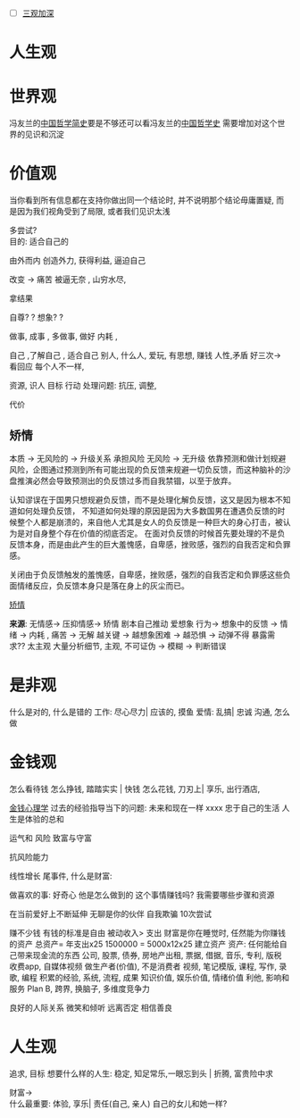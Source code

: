 
* [ ] [三观加深](https://www.bilibili.com/video/BV155411o7Sz/?spm_id_from=333.337.search-card.all.click&vd_source=351ae22481963e1732be800e8bc59c8a)

# 人生观

# 世界观

冯友兰的[中国哲学简史](中国哲学简史.md)要是不够还可以看冯友兰的[中国哲学史](中国哲学史.md)
需要增加对这个世界的见识和沉淀 

# 价值观


当你看到所有信息都在支持你做出同一个结论时, 并不说明那个结论毋庸置疑, 而是因为我们视角受到了局限, 或者我们见识太浅


多尝试?  
目的: 适合自己的

由外而内
创造外力, 获得利益, 逼迫自己 

改变 -> 痛苦
被逼无奈 , 山穷水尽, 

拿结果

自尊? ? 想象? ? 

做事, 成事 , 多做事, 做好
内耗 ,


自己 ,了解自己 , 适合自己
别人,  什么人, 爱玩, 有思想, 赚钱
人性,矛盾
好三次-> 看回应
每个人不一样, 

资源,  识人
目标
行动
处理问题: 抗压, 调整, 

代价

## 矫情   
本质 -> 无风险的 -> 升级关系
承担风险
无风险 -> 无升级
依靠预测和做计划规避风险，企图通过预测到所有可能出现的负反馈来规避一切负反馈，而这种脑补的沙盘推演必然会导致预测出的负反馈过多而自我禁锢，以至于放弃。

认知谬误在于国男只想规避负反馈，而不是处理化解负反馈，这又是因为根本不知道如何处理负反馈，
不知道如何处理的原因是因为大多数国男在遭遇负反馈的时候整个人都是崩溃的，来自他人尤其是女人的负反馈是一种巨大的身心打击，被认为是对自身整个存在价值的彻底否定。
在面对负反馈的时候首先要处理的不是负反馈本身，而是由此产生的巨大羞愧感，自卑感，挫败感，强烈的自我否定和负罪感。

关闭由于负反馈触发的羞愧感，自卑感，挫败感，强烈的自我否定和负罪感这些负面情绪反应，负反馈本身只是落在身上的灰尘而已。

[矫情](https://www.bilibili.com/video/BV1Q6421Z7pF/?spm_id_from=333.788&vd_source=351ae22481963e1732be800e8bc59c8a)


**来源**: 无情感-> 压抑情感-> 矫情
剧本自己推动
爱想象
行为->  想象中的反馈 ->  情绪 ->
内耗 , 痛苦 -> 无解
越关键 -> 越想象困难 -> 越恐惧 -> 动弹不得 
暴露需求??
太主观
大量分析细节, 主观, 不可证伪 -> 模糊 -> 判断错误



# 是非观
什么是对的, 什么是错的
工作: 尽心尽力| 应该的, 摸鱼
爱情: 乱搞| 忠诚
沟通, 怎么做

# 金钱观
怎么看待钱
怎么挣钱, 踏踏实实 | 快钱
怎么花钱, 刀刃上| 享乐, 出行酒店, 

[金钱心理学](金钱心理学.md)
过去的经验指导当下的问题: 
未来和现在一样 xxxx
忠于自己的生活
人生是体验的总和

运气和 风险
致富与守富


抗风险能力

线性增长
尾事件, 
什么是财富: 

做喜欢的事: 
好奇心
他是怎么做到的
这个事情赚钱吗? 
我需要哪些步骤和资源

在当前爱好上不断延伸
无聊是你的伙伴
自我欺骗
10次尝试

赚不少钱
有钱的标准是自由
被动收入> 支出
财富是你在睡觉时, 任然能为你赚钱的资产
总资产= 年支出x25
1500000 = 5000x12x25
建立资产
资产: 任何能给自己带来现金流的东西
公司,  股票, 债券, 房地产出租, 票据, 借据, 音乐, 专利, 版税
收费app, 自媒体视频
做生产者(价值), 不是消费者
视频, 笔记模版, 课程, 写作, 录歌, 编程
积累的经验, 系统, 流程, 成果
知识价值, 娱乐价值, 情绪价值
利他, 影响和服务
Plan B, 跨界, 换脑子, 多维度竞争力

良好的人际关系
微笑和倾听
远离否定
相信善良 


# 人生观
追求, 目标
想要什么样的人生: 稳定, 知足常乐,一眼忘到头 | 折腾, 富贵险中求

财富->  
什么最重要: 体验, 享乐| 责任(自己, 亲人)
自己的女儿和她一样?
